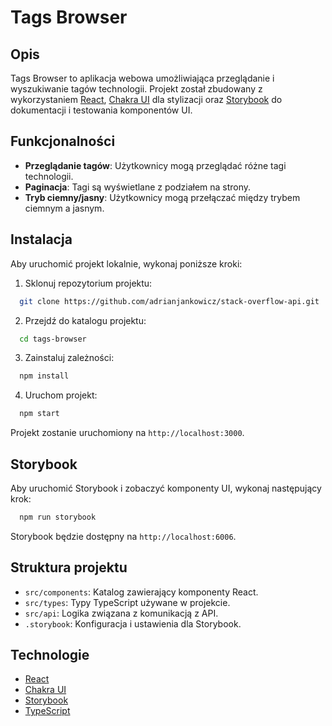 # Tags Browser

## Opis

Tags Browser to aplikacja webowa umożliwiająca przeglądanie i wyszukiwanie tagów technologii. Projekt został zbudowany z wykorzystaniem [React](https://reactjs.org/), [Chakra UI](https://chakra-ui.com/) dla stylizacji oraz [Storybook](https://storybook.js.org/) do dokumentacji i testowania komponentów UI.

## Funkcjonalności

- **Przeglądanie tagów**: Użytkownicy mogą przeglądać różne tagi technologii.
- **Paginacja**: Tagi są wyświetlane z podziałem na strony.
- **Tryb ciemny/jasny**: Użytkownicy mogą przełączać między trybem ciemnym a jasnym.

## Instalacja

Aby uruchomić projekt lokalnie, wykonaj poniższe kroki:

1. Sklonuj repozytorium projektu:

```bash
  git clone https://github.com/adrianjankowicz/stack-overflow-api.git
```

2. Przejdź do katalogu projektu:

```bash
  cd tags-browser
```

3. Zainstaluj zależności:

```bash
  npm install
```

4. Uruchom projekt:

```bash
  npm start
```


Projekt zostanie uruchomiony na `http://localhost:3000`.

## Storybook

Aby uruchomić Storybook i zobaczyć komponenty UI, wykonaj następujący krok:

```bash
  npm run storybook
```


Storybook będzie dostępny na `http://localhost:6006`.

## Struktura projektu

- `src/components`: Katalog zawierający komponenty React.
- `src/types`: Typy TypeScript używane w projekcie.
- `src/api`: Logika związana z komunikacją z API.
- `.storybook`: Konfiguracja i ustawienia dla Storybook.

## Technologie

- [React](https://reactjs.org/)
- [Chakra UI](https://chakra-ui.com/)
- [Storybook](https://storybook.js.org/)
- [TypeScript](https://www.typescriptlang.org/)
